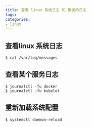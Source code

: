 ```yaml
---
title: 查看 linux 系统日志 和 服务的日志
tags: 
categories: 
- linux
---
```


## 查看linux 系统日志

	$ cat /var/log/messages

## 查看某个服务日志

	$ journalctl -fu docker
	$ journalctl -fu kubelet

## 重新加载系统配置

	$ systemctl daemon-reload
